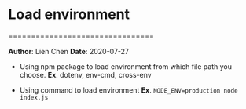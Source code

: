 # Load environment
================================

**Author**: Lien Chen  **Date**: 2020-07-27

* Using npm package to load environment from which file path you choose.
**Ex**. dotenv, env-cmd, cross-env

* Using command to load environment
**Ex**. `NODE_ENV=production node index.js`